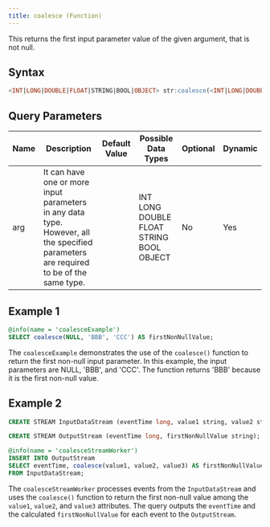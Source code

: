 ```yaml
---
title: coalesce (Function)
---
```


This returns the first input parameter value of the given argument, that is not null.

## Syntax

```sql
<INT|LONG|DOUBLE|FLOAT|STRING|BOOL|OBJECT> str:coalesce(<INT|LONG|DOUBLE|FLOAT|STRING|BOOL|OBJECT> arg, <INT|LONG|DOUBLE|FLOAT|STRING|BOOL|OBJECT> ...)
```

## Query Parameters

| Name | Description | Default Value | Possible Data Types  | Optional | Dynamic |
|------|-------------|---------------|----------------------|----------|---------|
| arg  | It can have one or more input parameters in any data type. However, all the specified parameters are required to be of the same type. |               | INT LONG DOUBLE FLOAT STRING BOOL OBJECT | No       | Yes     |

## Example 1

```sql
@info(name = 'coalesceExample')
SELECT coalesce(NULL, 'BBB', 'CCC') AS firstNonNullValue;
```

The `coalesceExample` demonstrates the use of the `coalesce()` function to return the first non-null input parameter. In this example, the input parameters are NULL, 'BBB', and 'CCC'. The function returns 'BBB' because it is the first non-null value.

## Example 2

```sql
CREATE STREAM InputDataStream (eventTime long, value1 string, value2 string, value3 string);

CREATE STREAM OutputStream (eventTime long, firstNonNullValue string);

@info(name = 'coalesceStreamWorker')
INSERT INTO OutputStream
SELECT eventTime, coalesce(value1, value2, value3) AS firstNonNullValue
FROM InputDataStream;
```

The `coalesceStreamWorker` processes events from the `InputDataStream` and uses the `coalesce()` function to return the first non-null value among the `value1`, `value2`, and `value3` attributes. The query outputs the `eventTime` and the calculated `firstNonNullValue` for each event to the `OutputStream`.
